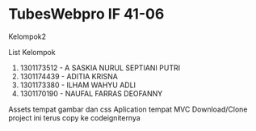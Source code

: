 # TubesWebpro IF 41-06
Kelompok2


List Kelompok
1. 1301173512 - A SASKIA NURUL SEPTIANI PUTRI
2. 1301174439 - ADITIA KRISNA
3. 1301173380 - ILHAM WAHYU ADLI
4. 1301170190 - NAUFAL FARRAS DEOFANNY


Assets tempat gambar dan css
Aplication tempat MVC
Download/Clone project ini terus copy ke codeigniternya
